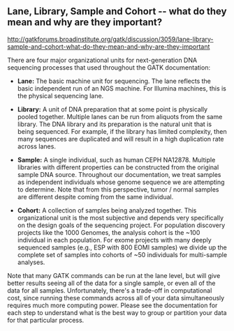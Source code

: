 ## Lane, Library, Sample and Cohort -- what do they mean and why are they important?

http://gatkforums.broadinstitute.org/gatk/discussion/3059/lane-library-sample-and-cohort-what-do-they-mean-and-why-are-they-important

<p>There are four major organizational units for next-generation DNA sequencing processes that used throughout the GATK documentation:</p>
<ul>
<li>
<p><strong>Lane:</strong> The basic machine unit for sequencing. The lane reflects the basic independent run of an NGS machine. For Illumina machines, this is the physical sequencing lane. </p>
</li>
<li>
<p><strong>Library:</strong> A unit of DNA preparation that at some point is physically pooled together. Multiple lanes can be run from aliquots from the same library. The DNA library and its preparation is the natural unit that is being sequenced. For example, if the library has limited complexity, then many sequences are duplicated and will result in a high duplication rate across lanes.</p>
</li>
<li>
<p><strong>Sample:</strong> A single individual, such as human CEPH NA12878. Multiple libraries with different properties can be constructed from the original sample DNA source. Throughout our documentation, we treat samples as independent individuals whose genome sequence we are attempting to determine. Note that from this perspective, tumor / normal samples are different despite coming from the same individual.</p>
</li>
<li><strong>Cohort:</strong> A collection of samples being analyzed together. This organizational unit is the most subjective and depends very specifically on the design goals of the sequencing project. For population discovery projects like the 1000 Genomes, the analysis cohort is the ~100 individual in each population. For exome projects with many deeply sequenced samples (e.g., ESP with 800 EOMI samples) we divide up the complete set of samples into cohorts of ~50 individuals for multi-sample analyses.</li>
</ul>
<p>Note that many GATK commands can be run at the lane level, but will give better results seeing all of the data for a single sample, or even all of the data for all samples. Unfortunately, there's a trade-off in computational cost, since running these commands across all of your data simultaneously requires much more computing power. Please see the documentation for each step to understand what is the best way to group or partition your data for that particular process.</p>
